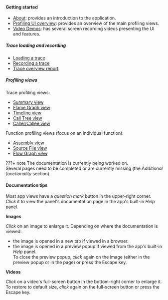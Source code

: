 
#### Getting started

- [About](about.md): provides an introduction to the application.
- [Profiling UI overview](profiling-ui.md): provides an overview of the main profiling views.  
- [Video Demos](demos.md): has several screen recording videos presenting the UI and features.  

##### Trace loading and recording

- [Loading a trace](trace-loading.md)  
- [Recording a trace](trace-recording.md)  
- [Trace overview report](trace-overview.md)  

##### Profiling views

Trace profiling views:  

- [Summary view](summary-panel.md)  
- [Flame Graph view](flame-graph-panel.md)  
- [Timeline view](timeline-panel.md)  
- [Call Tree view](call-tree-panel.md)  
- [Caller/Callee view](caller-panel.md)  

Function profiling views (focus on an individual function):  

- [Assembly view](assembly-view.md)  
- [Source File view](source-panel.md)  
- [Flow Graph view](flow-graph-panel.md)  

???+ note
    The documentation is currently being worked on.  
    Several pages need to be completed or are currently missing (the *Additional functionality* section).

#### Documentation tips

Most app views have a *question mark* button in the upper-right corner.  
*Click* it to view the panel's documentation page in the app's built-in *Help* panel.  

**Images**

*Click* on an image to enlarge it. Depending on where the documentation is viewed:  

- the image is opened in a new tab if viewed in a browser.
- the image is opened in a preview popup if viewed from the app's built-in *Help* panel.  
To close the preview popup, *click* again on the image (either in the preview popup or in the page) or press the Escape key.

**Videos**

*Click* on a video's full-screen button in the bottom-right corner to enlarge it.  
To restore to default size, *click* again on the full-screen button or press the Escape key.
